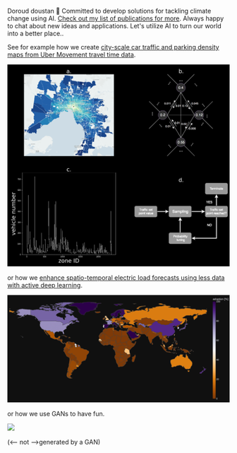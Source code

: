 Doroud doustan 👋 Committed to develop solutions for tackling climate change using AI. [Check out my list of publications for more](https://scholar.google.com/citations?user=bC7mSGUAAAAJ&hl). Always happy to chat about new ideas and applications. Let's utilize AI to turn our world into a better place..


See for example how we create [city-scale car traffic and parking density maps from Uber Movement travel time data](https://www.nature.com/articles/s41597-019-0159-6).

<img src="/MethodFigure.png" />

or how we [enhance spatio-temporal electric load forecasts using less data with active deep learning](https://www.nature.com/articles/s42256-022-00552-x).

<img src="/plotly_dark_4.png" />

or how we use GANs to have fun.

![](https://github.com/ArsamAryandoust/ArsamAryandoust/blob/master/rollover.gif)

(<-- not -->generated by a GAN)
